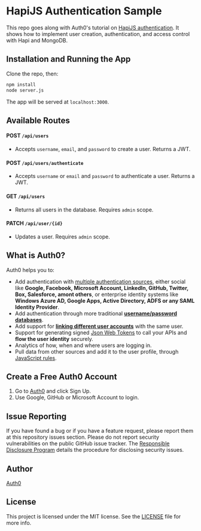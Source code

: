 # HapiJS Authentication Sample

This repo goes along with Auth0's tutorial on [HapiJS authentication](https://auth0.com/blog/2016/03/07/hapijs-authentication-secure-your-api-with-json-web-tokens/). It shows how to implement user creation, authentication, and access control with Hapi and MongoDB.

## Installation and Running the App

Clone the repo, then: 

```bash
npm install
node server.js
```

The app will be served at `localhost:3000`.

## Available Routes

#### **POST** `/api/users`
* Accepts `username`, `email`, and `password` to create a user. Returns a JWT.

#### **POST** `/api/users/authenticate`
* Accepts `username` or `email` and `password` to authenticate a user. Returns a JWT.

#### **GET** `/api/users`
* Returns all users in the database. Requires `admin` scope.

#### **PATCH** `/api/user/{id}`
* Updates a user. Requires `admin` scope.
 
## What is Auth0?

Auth0 helps you to:

* Add authentication with [multiple authentication sources](https://docs.auth0.com/identityproviders), either social like **Google, Facebook, Microsoft Account, LinkedIn, GitHub, Twitter, Box, Salesforce, amont others**, or enterprise identity systems like **Windows Azure AD, Google Apps, Active Directory, ADFS or any SAML Identity Provider**.
* Add authentication through more traditional **[username/password databases](https://docs.auth0.com/mysql-connection-tutorial)**.
* Add support for **[linking different user accounts](https://docs.auth0.com/link-accounts)** with the same user.
* Support for generating signed [Json Web Tokens](https://docs.auth0.com/jwt) to call your APIs and **flow the user identity** securely.
* Analytics of how, when and where users are logging in.
* Pull data from other sources and add it to the user profile, through [JavaScript rules](https://docs.auth0.com/rules).

## Create a Free Auth0 Account

1. Go to [Auth0](https://auth0.com) and click Sign Up.
2. Use Google, GitHub or Microsoft Account to login.

## Issue Reporting

If you have found a bug or if you have a feature request, please report them at this repository issues section. Please do not report security vulnerabilities on the public GitHub issue tracker. The [Responsible Disclosure Program](https://auth0.com/whitehat) details the procedure for disclosing security issues.

## Author

[Auth0](auth0.com)

## License

This project is licensed under the MIT license. See the [LICENSE](LICENSE) file for more info.
